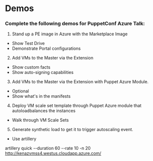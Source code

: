 # Demos

### Complete the following demos for PuppetConf Azure Talk:

1. Stand up a PE image in Azure with the Marketplace Image
  * Show Test Drive
  * Demonstrate Portal configurations
2. Add VMs to the Master via the Extension
  * Show custom facts
  * Show auto-signing capabilities
3. Add VMs to the Master via the Extension with Puppet Azure Module.
  * Optional
  * Show what's in the manifests
4. Deploy VM scale set template through Puppet Azure module that autoloadbalances the instances
  * Walk through VM Scale Sets
5. Generate synthetic load to get it to trigger autoscaling event.
  * Use artillery

artillery quick --duration 60 --rate 10 -n 20 http://kenazvmss4.westus.cloudapp.azure.com/
